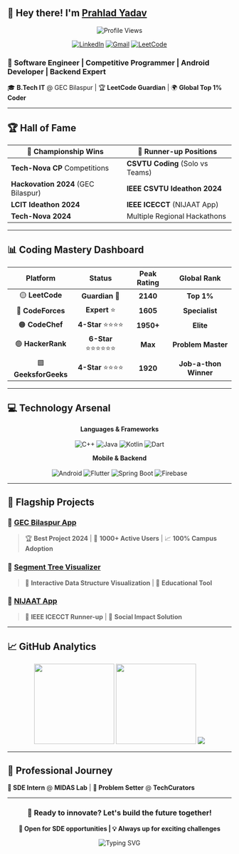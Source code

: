 ## 👋 Hey there! I'm [Prahlad Yadav](https://github.com/Prahlad-07)

<div align="center">
  
![Profile Views](https://komarev.com/ghpvc/?username=Prahlad-07&style=for-the-badge&color=blueviolet)

[![LinkedIn](https://img.shields.io/badge/-LinkedIn-0077B5?style=for-the-badge&logo=linkedin&logoColor=white)](https://www.linkedin.com/in/prahlad-yadav-478040257/)
[![Gmail](https://img.shields.io/badge/-Gmail-D14836?style=for-the-badge&logo=gmail&logoColor=white)](mailto:prahlady444@gmail.com)
[![LeetCode](https://img.shields.io/badge/-LeetCode-FFA116?style=for-the-badge&logo=leetcode&logoColor=white)](https://leetcode.com/Prahlad_07/)

</div>

### 🚀 **Software Engineer** | **Competitive Programmer** | **Android Developer** | **Backend Expert**

🎓 **B.Tech IT** @ GEC Bilaspur | 🏆 **LeetCode Guardian** | 🌍 **Global Top 1% Coder**

---

## 🏆 **Hall of Fame**

| 🥇 **Championship Wins** | 🏅 **Runner-up Positions** |
|---------------------------|----------------------------|
| **Tech-Nova CP** Competitions | **CSVTU Coding** (Solo vs Teams) |
| **Hackovation 2024** (GEC Bilaspur) | **IEEE CSVTU Ideathon 2024** |
| **LCIT Ideathon 2024** | **IEEE ICECCT** (NIJAAT App) |
| **Tech-Nova 2024** | Multiple Regional Hackathons |

---

## 📊 **Coding Mastery Dashboard**

<div align="center">

| **Platform** | **Status** | **Peak Rating** | **Global Rank** |
|:------------:|:----------:|:---------------:|:---------------:|
| 🟡 **LeetCode** | **Guardian** 👑 | **2140** | **Top 1%** |
| 🔵 **CodeForces** | **Expert** ⭐ | **1605** | **Specialist** |
| 🟠 **CodeChef** | **4-Star** ⭐⭐⭐⭐ | **1950+** | **Elite** |
| 🟢 **HackerRank** | **6-Star** ⭐⭐⭐⭐⭐⭐ | **Max** | **Problem Master** |
| 🟪 **GeeksforGeeks** | **4-Star** ⭐⭐⭐⭐ | **1920** | **Job-a-thon Winner** |

</div>

---

## 💻 **Technology Arsenal**

<div align="center">

**Languages & Frameworks**
<br><br>
<img alt="C++" src="https://img.shields.io/badge/C++-00599C?style=for-the-badge&logo=cplusplus&logoColor=white" />
<img alt="Java" src="https://img.shields.io/badge/Java-ED8B00?style=for-the-badge&logo=openjdk&logoColor=white" />
<img alt="Kotlin" src="https://img.shields.io/badge/Kotlin-7F52FF?style=for-the-badge&logo=kotlin&logoColor=white" />
<img alt="Dart" src="https://img.shields.io/badge/Dart-0175C2?style=for-the-badge&logo=dart&logoColor=white" />

**Mobile & Backend**
<br><br>
<img alt="Android" src="https://img.shields.io/badge/Android-3DDC84?style=for-the-badge&logo=android&logoColor=white" />
<img alt="Flutter" src="https://img.shields.io/badge/Flutter-02569B?style=for-the-badge&logo=flutter&logoColor=white" />
<img alt="Spring Boot" src="https://img.shields.io/badge/Spring_Boot-6DB33F?style=for-the-badge&logo=spring-boot&logoColor=white" />
<img alt="Firebase" src="https://img.shields.io/badge/Firebase-FFCA28?style=for-the-badge&logo=firebase&logoColor=black" />

</div>

---

## 🚀 **Flagship Projects**

### 📱 **[GEC Bilaspur App](https://github.com/Prahlad-07/GEC-App)**
> 🏆 **Best Project 2024** | 🎯 **1000+ Active Users** | 📈 **100% Campus Adoption**

### 🌳 **[Segment Tree Visualizer](https://github.com/Prahlad-07/Segment-Tree)**
> 🎨 **Interactive Data Structure Visualization** | 🧠 **Educational Tool**

### 🚫 **[NIJAAT App](https://github.com/Prahlad-07/NIJAAT)**
> 🥈 **IEEE ICECCT Runner-up** | 🌟 **Social Impact Solution**

---

## 📈 **GitHub Analytics**

<div align="center">

<img height="180em" src="https://github-readme-stats.vercel.app/api?username=Prahlad-07&show_icons=true&theme=tokyonight&hide_border=true&count_private=true&include_all_commits=true" />
<img height="180em" src="https://github-readme-stats.vercel.app/api/top-langs/?username=Prahlad-07&layout=compact&theme=tokyonight&hide_border=true" />

<img src="https://github-readme-streak-stats.herokuapp.com/?user=Prahlad-07&theme=tokyonight&hide_border=true" />

</div>

---

## 💼 **Professional Journey**

**🔬 SDE Intern** @ **MIDAS Lab** | **📝 Problem Setter** @ **TechCurators**

---

<div align="center">

### 🎯 **Ready to innovate? Let's build the future together!**

**🚀 Open for SDE opportunities | 💡 Always up for exciting challenges**

<img src="https://readme-typing-svg.herokuapp.com?font=Fira+Code&weight=500&size=20&pause=1000&color=36BCF7&center=true&vCenter=true&width=435&lines=Problem+Solver+%7C+Code+Architect;Building+Scalable+Solutions;Competitive+Programming+Expert" alt="Typing SVG" />

</div>
